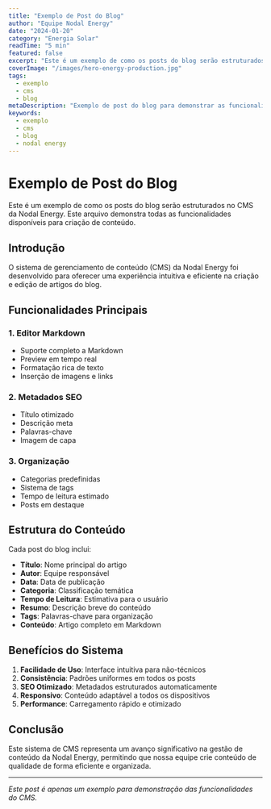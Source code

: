 ```yaml
---
title: "Exemplo de Post do Blog"
author: "Equipe Nodal Energy"
date: "2024-01-20"
category: "Energia Solar"
readTime: "5 min"
featured: false
excerpt: "Este é um exemplo de como os posts do blog serão estruturados no CMS da Nodal Energy."
coverImage: "/images/hero-energy-production.jpg"
tags:
  - exemplo
  - cms
  - blog
metaDescription: "Exemplo de post do blog para demonstrar as funcionalidades do CMS da Nodal Energy"
keywords:
  - exemplo
  - cms
  - blog
  - nodal energy
---
```


# Exemplo de Post do Blog

Este é um exemplo de como os posts do blog serão estruturados no CMS da Nodal Energy. Este arquivo demonstra todas as funcionalidades disponíveis para criação de conteúdo.

## Introdução

O sistema de gerenciamento de conteúdo (CMS) da Nodal Energy foi desenvolvido para oferecer uma experiência intuitiva e eficiente na criação e edição de artigos do blog.

## Funcionalidades Principais

### 1. Editor Markdown
- Suporte completo a Markdown
- Preview em tempo real
- Formatação rica de texto
- Inserção de imagens e links

### 2. Metadados SEO
- Título otimizado
- Descrição meta
- Palavras-chave
- Imagem de capa

### 3. Organização
- Categorias predefinidas
- Sistema de tags
- Tempo de leitura estimado
- Posts em destaque

## Estrutura do Conteúdo

Cada post do blog inclui:

- **Título**: Nome principal do artigo
- **Autor**: Equipe responsável
- **Data**: Data de publicação
- **Categoria**: Classificação temática
- **Tempo de Leitura**: Estimativa para o usuário
- **Resumo**: Descrição breve do conteúdo
- **Tags**: Palavras-chave para organização
- **Conteúdo**: Artigo completo em Markdown

## Benefícios do Sistema

1. **Facilidade de Uso**: Interface intuitiva para não-técnicos
2. **Consistência**: Padrões uniformes em todos os posts
3. **SEO Otimizado**: Metadados estruturados automaticamente
4. **Responsivo**: Conteúdo adaptável a todos os dispositivos
5. **Performance**: Carregamento rápido e otimizado

## Conclusão

Este sistema de CMS representa um avanço significativo na gestão de conteúdo da Nodal Energy, permitindo que nossa equipe crie conteúdo de qualidade de forma eficiente e organizada.

---

*Este post é apenas um exemplo para demonstração das funcionalidades do CMS.*
